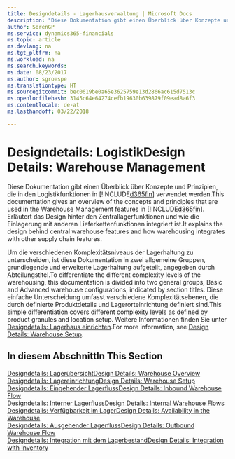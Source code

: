 ```yaml
---
title: Designdetails - Lagerhausverwaltung | Microsoft Docs
description: "Diese Dokumentation gibt einen Überblick über Konzepte und Prinzipien, die in den Logistikfunktionen in Finance and Operations, Business edition verwendet werden."
author: SorenGP
ms.service: dynamics365-financials
ms.topic: article
ms.devlang: na
ms.tgt_pltfrm: na
ms.workload: na
ms.search.keywords: 
ms.date: 08/23/2017
ms.author: sgroespe
ms.translationtype: HT
ms.sourcegitcommit: bec0619be0a65e3625759e13d2866ac615d7513c
ms.openlocfilehash: 3145c64e64274cefb19630b639879f09ead8a6f3
ms.contentlocale: de-at
ms.lasthandoff: 03/22/2018

---
```

# <a name="design-details-warehouse-management"></a><span data-ttu-id="b13b4-103">Designdetails: Logistik</span><span class="sxs-lookup"><span data-stu-id="b13b4-103">Design Details: Warehouse Management</span></span>
<span data-ttu-id="b13b4-104">Diese Dokumentation gibt einen Überblick über Konzepte und Prinzipien, die in den Logistikfunktionen in [!INCLUDE[d365fin](includes/d365fin_md.md)] verwendet werden.</span><span class="sxs-lookup"><span data-stu-id="b13b4-104">This documentation gives an overview of the concepts and principles that are used in the Warehouse Management features in [!INCLUDE[d365fin](includes/d365fin_md.md)].</span></span> <span data-ttu-id="b13b4-105">Erläutert das Design hinter den Zentrallagerfunktionen und wie die Einlagerung mit anderen Lieferkettenfunktionen integriert ist.</span><span class="sxs-lookup"><span data-stu-id="b13b4-105">It explains the design behind central warehouse features and how warehousing integrates with other supply chain features.</span></span>  

<span data-ttu-id="b13b4-106">Um die verschiedenen Komplexitätsniveaus der Lagerhaltung zu unterscheiden, ist diese Dokumentation in zwei allgemeine Gruppen, grundlegende und erweiterte Lagerhaltung aufgeteilt, angegeben durch Abteilungstitel.</span><span class="sxs-lookup"><span data-stu-id="b13b4-106">To differentiate the different complexity levels of the warehousing, this documentation is divided into two general groups, Basic and Advanced warehouse configurations, indicated by section titles.</span></span> <span data-ttu-id="b13b4-107">Diese einfache Unterscheidung umfasst verschiedene Komplexitätsebenen, die durch definierte Produktdetails und Lagerorteinrichtung definiert sind.</span><span class="sxs-lookup"><span data-stu-id="b13b4-107">This simple differentiation covers different complexity levels as defined by product granules and location setup.</span></span> <span data-ttu-id="b13b4-108">Weitere Informationen finden Sie unter [Designdetails: Lagerhaus einrichten](design-details-warehouse-setup.md).</span><span class="sxs-lookup"><span data-stu-id="b13b4-108">For more information, see [Design Details: Warehouse Setup](design-details-warehouse-setup.md).</span></span>  

## <a name="in-this-section"></a><span data-ttu-id="b13b4-109">In diesem Abschnitt</span><span class="sxs-lookup"><span data-stu-id="b13b4-109">In This Section</span></span>  
[<span data-ttu-id="b13b4-110">Designdetails: Lagerübersicht</span><span class="sxs-lookup"><span data-stu-id="b13b4-110">Design Details: Warehouse Overview</span></span>](design-details-warehouse-overview.md)  
[<span data-ttu-id="b13b4-111">Designdetails: Lagereinrichtung</span><span class="sxs-lookup"><span data-stu-id="b13b4-111">Design Details: Warehouse Setup</span></span>](design-details-warehouse-setup.md)  
[<span data-ttu-id="b13b4-112">Designdetails: Eingehender Lagerfluss</span><span class="sxs-lookup"><span data-stu-id="b13b4-112">Design Details: Inbound Warehouse Flow</span></span>](design-details-inbound-warehouse-flow.md)  
[<span data-ttu-id="b13b4-113">Designdetails: Interner Lagerfluss</span><span class="sxs-lookup"><span data-stu-id="b13b4-113">Design Details: Internal Warehouse Flows</span></span>](design-details-internal-warehouse-flows.md)  
[<span data-ttu-id="b13b4-114">Designdetails: Verfügbarkeit im Lager</span><span class="sxs-lookup"><span data-stu-id="b13b4-114">Design Details: Availability in the Warehouse</span></span>](design-details-availability-in-the-warehouse.md)  
[<span data-ttu-id="b13b4-115">Designdetails: Ausgehender Lagerfluss</span><span class="sxs-lookup"><span data-stu-id="b13b4-115">Design Details: Outbound Warehouse Flow</span></span>](design-details-outbound-warehouse-flow.md)  
[<span data-ttu-id="b13b4-116">Designdetails: Integration mit dem Lagerbestand</span><span class="sxs-lookup"><span data-stu-id="b13b4-116">Design Details: Integration with Inventory</span></span>](design-details-integration-with-inventory.md)

